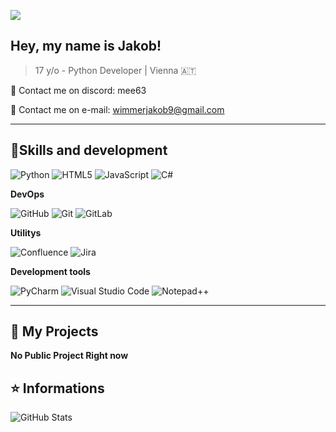 ![](https://komarev.com/ghpvc/?username=Mee632&color=006bed)

## Hey, my name is <strong>Jakob!</strong>

> 17 y/o - Python Developer | Vienna 🇦🇹

💬 Contact me on discord: mee63

📧 Contact me on e-mail: wimmerjakob9@gmail.com

---

## 🚀Skills and development

![Python](https://img.shields.io/badge/Python-3776AB.svg?style=for-the-badge&logo=Python&logoColor=white)
![HTML5](https://img.shields.io/badge/HTML5-E34F26.svg?style=for-the-badge&logo=HTML5&logoColor=white)
![JavaScript](https://img.shields.io/badge/JavaScript-F7DF1E.svg?style=for-the-badge&logo=JavaScript&logoColor=black)
![C#](https://img.shields.io/badge/C%20Sharp-512BD4.svg?style=for-the-badge&logo=C-Sharp&logoColor=white)

**DevOps**

![GitHub](https://img.shields.io/badge/GitHub-181717.svg?style=for-the-badge&logo=GitHub&logoColor=white)
![Git](https://img.shields.io/badge/Git-F05032.svg?style=for-the-badge&logo=Git&logoColor=white)
![GitLab](https://img.shields.io/badge/GitLab-FC6D26.svg?style=for-the-badge&logo=GitLab&logoColor=white)

**Utilitys**

![Confluence](https://img.shields.io/badge/Confluence-172B4D.svg?style=for-the-badge&logo=Confluence&logoColor=white)
![Jira](https://img.shields.io/badge/Jira-0052CC.svg?style=for-the-badge&logo=Jira&logoColor=white)


**Development tools**

![PyCharm](https://img.shields.io/badge/PyCharm-000000.svg?style=for-the-badge&logo=PyCharm&logoColor=white)
![Visual Studio Code](https://img.shields.io/badge/Visual%20Studio%20Code-007ACC.svg?style=for-the-badge&logo=Visual-Studio-Code&logoColor=white)
![Notepad++](https://img.shields.io/badge/Notepad++-90E59A.svg?style=for-the-badge&logo=Notepad++&logoColor=black)

---

## 📜 My Projects

**No Public Project Right now**

## ⭐ Informations

![GitHub Stats](https://github-readme-stats.vercel.app/api?username=Mee632&show_icons=true)